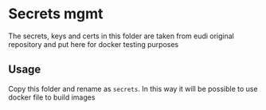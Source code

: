 # Secrets mgmt

The secrets, keys and certs in this folder are taken from eudi original repository and put here for docker testing purposes

## Usage

Copy this folder and rename as `secrets`. In this way it will be possible to use docker file to build images
